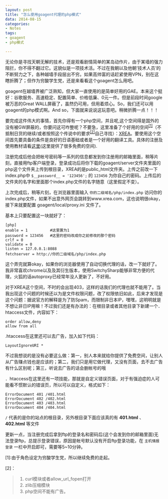 ```yaml
---
layout: post
title: "怎么使用goagent代理的php模式"
data: 2014-08-15
categories:
- Notes
tags:
- goagent
- php模式

---
```


无论你是寻找天朝无解的技术，还是观看剧情简单的某岛动作片，由于某墙的强力阻拦，你不得不翻过它。这貌似是一项技术活。不过在我朝以及他朝‘技术人员’的不断努力之下，各种越墙手段层出不穷。如果高帅富的话赶紧使用VPN，别在这瞎折腾了；但作为穷酸学生党，还是来看看这个goagent怎么用吧。

goagent在越墙界被广泛熟知，但大家一直使用的是简单好用的GAE。本来这个挺好：谷歌服务、高速稳定、配置简单、价格低廉、0元一件。但是前段时间google被万恶的Great WALL屏蔽了，虽然仍可用，但用着烦心。So，我们还可以用goagent的php模式啊。And so，下面就来说说这玩意吧。稍微折腾一点！！！

要完成这件伟大的事情，首先你得有一个php空间，并且呢,这个空间得是国外的没有被GW屏蔽的，你要问这可咋整呢？不要急，这里准备了个好用的空间<sup><a href='#id1'>[1]</a></sup>（不抵制日货的继续/或者按照这个传说中的要求<sup><a href='#id2'>[2]</a></sup>自己寻找）：[XREA](http://www.xrea.com)。要使用这个空间首先要具备的条件是良好的日语基础或者是一个好用的翻译工具。具体的注册及使用教材请看[这里](http://www.freehao123.com/xrea/)(这里提供了很多免费的空间).

注册完成后他会把帐号密码等一系列的信息都发到你注册用的邮箱里面，稍等片刻，直接用ftp客户端登录，登录成功后将你下载的goagent/server文件夹里面的php这个文件夹上传到根目录，XREA的是public_html文件夹。上传之前改一下index.php中 `$__password__ = '123456';` 的 `123456` 为你自己的密码。上传后的文件夹的名字和里面那个index.php文件的名字随意（这里假定不变）。

上次完成后，稍等片刻，在浏览器里面输入 `你的二级域名/php/index.php` 访问你的index.php文件，如果不出意外网页会跳转到www.xrea.com，这也说明很okay，接下来就要配置 goagent/local/proxy.ini 文件了。

基本上只要配置这一块就好了：
```
[php]
enable = 1		    #这里置为1
password = 123456	#这里的密码改成你之前修改的那个密码
crlf = 0
validate = 0
listen = 127.0.0.1:8088
fetchserver = http://你的二级域名/php/index.php
```

这个弄完就算okay，如果你的浏览器使用了自动切换代理的话，改一下就好了。我非常喜欢chrome以及及其衍生版本，使用SwitchySharp能够非常方便的代理，火狐的话autoproxy已经常年没人更新了，不好用。

对于XREA这个空间，不时的会出现403，这样的话我们的代理也就不能用了。当我出现这个问题的时候还以为是文件权限问题，改了权限依旧如此，后来才发现是这个问题：据说官方的解释是为了防Spam，而限制非日本IP，嘿嘿，这明明就是不想让非日IP用嘛！不过我们还是有办法的：在根目录或者其他目录下新建一个．htaccess文件，内容如下：
```
order allow,deny
allow from all
```

.htaccess在这里还可以去广告，加入如下代码：
```
LayoutIgnoreURI *
```

不过我想说的是没有必要这么做：第一，别人本来就给你提供了免费空间，让别人从广告赚点钱也是应该的；第二，我们只是用它做代理，又没有页面，去不去广告有什么区别呢；第三，听说去广告的话会删帐号的哦

．htaccess在这里还有一项技能，那就是自定义错误页面，对于有强迫症的人可能看不惯默认的错误页，所以可以自定义，格式如下：
```
ErrorDocument 401 /401.html
ErrorDocument 402 /402.html
ErrorDocument 403 /403.html
ErrorDocument 404 /404.html
```

`/` 代表的是你的站点的根目录，另外根目录下面应该真的有 **401.html** 、 **402.html** 等文件

更新一点，当注册完成后拿到ftp的登录名和密码后(这个会发到你的邮箱里面)无法登录ftp，总提示登录错误，原因是帐号默认没有开启ftp登录功能，在 `主机情报登录` 一栏中开启即可，需要等5~10分钟。


<span id='id1'>[1]:由于角色设定为穷酸学生党，所以继续免费的走起。</span>

<span id='id2'>[2]：

>1. curl模块或者allow_url_fopen打开
>2. zlib压缩模块
>3. php空间不能有广告。
</span>
